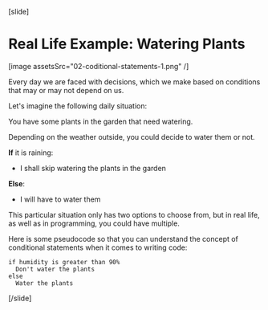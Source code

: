 [slide]
# Real Life Example: Watering Plants
[image assetsSrc="02-coditional-statements-1.png" /]

Every day we are faced with decisions, which we make based on conditions that may or may not depend on us.

Let's imagine the following daily situation:

You have some plants in the garden that need watering. 

Depending on the weather outside, you could decide to water them or not.

**If** it is raining:

  * I shall skip watering the plants in the garden

**Else**:

  * I will have to water them

This particular situation only has two options to choose from, but in real life, as well as in programming, you could have multiple.

Here is some pseudocode so that you can understand the concept of conditional statements when it comes to writing code:

```
if humidity is greater than 90%
  Don't water the plants
else
  Water the plants
```
[/slide]

